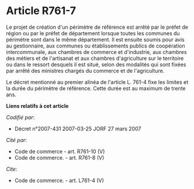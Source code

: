 # Article R761-7

Le projet de création d'un périmètre de référence est arrêté par le préfet de région ou par le préfet de département lorsque
toutes les communes du périmètre sont dans le même département. Il est ensuite soumis pour avis au gestionnaire, aux communes
ou établissements publics de coopération intercommunale, aux chambres de commerce et d'industrie, aux chambres des métiers et
de l'artisanat et aux chambres d'agriculture sur le territoire ou dans le ressort desquels il est situé, selon des modalités
qui sont fixées par arrêté des ministres chargés du commerce et de l'agriculture.

Le décret mentionné au premier alinéa de l'article L. 761-4 fixe les limites et la durée du périmètre de référence. Cette
durée est au maximum de trente ans.

**Liens relatifs à cet article**

_Codifié par_:

  - Décret n°2007-431 2007-03-25 JORF 27 mars 2007

_Cité par_:

  - Code de commerce - art. R761-10 (V)
  - Code de commerce. - art. R761-8 (V)

_Cite_:

  - Code de commerce. - art. L761-4 (V)
